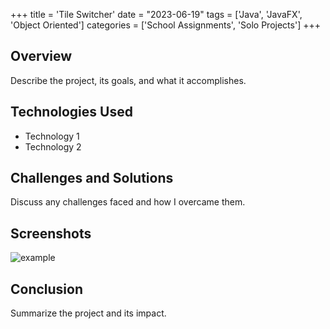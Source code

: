 +++
title = 'Tile Switcher'
date = "2023-06-19"
tags = ['Java', 'JavaFX', 'Object Oriented']
categories = ['School Assignments', 'Solo Projects']
+++

## Overview
Describe the project, its goals, and what it accomplishes.

## Technologies Used
- Technology 1
- Technology 2

## Challenges and Solutions
Discuss any challenges faced and how I overcame them.

## Screenshots
![example](/gifs/tile-switcher.gif)

## Conclusion
Summarize the project and its impact.
